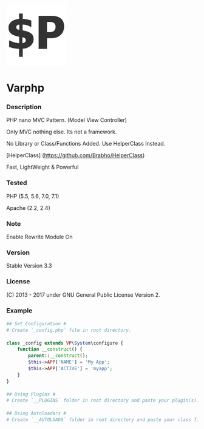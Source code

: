 ![Varphp](_default/ico1.png?raw=true "Varphp")
# Varphp

### Description
PHP nano MVC Pattern. (Model View Controller)

Only MVC nothing else. Its not a framework.

No Library or Class/Functions Added. Use HelperClass Instead.

[HelperClass] (https://github.com/Brabho/HelperClass)

Fast, LightWeight & Powerful

### Tested
PHP     (5.5, 5.6, 7.0, 7.1)

Apache  (2.2, 2.4)

### Note
Enable Rewrite Module On

### Version
Stable Version 3.3

### License
(C) 2013 - 2017 under GNU General Public License Version 2.

### Example
```php
## Set Configuration #
# Create `_config.php` file in root directory.

class _config extends VP\System\configure {
    function __construct() {
        parent::__construct();
        $this->APP['NAME'] = 'My App';
        $this->APP['ACTIVE'] = 'myapp';
    }
}

## Using Plugins #
# Create `__PLUGINS` folder in root directory and paste your plugin(s).

## Using Autoloaders #
# Create `__AUTOLOADS` folder in root directory and paste your class file.
```